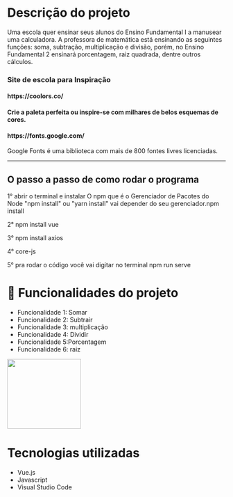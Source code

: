 <h1> Descrição do projeto</h1>

<p>Uma escola quer ensinar seus alunos do Ensino Fundamental I a manusear uma calculadora. A professora de matemática está ensinando as seguintes funções: soma, subtração, multiplicação e divisão, porém, no Ensino Fundamental 2 ensinará porcentagem, raiz quadrada, dentre outros cálculos.
<h3>Site de escola para Inspiração</h3>

<h4>https://coolors.co/<h4>
   <p> Crie a paleta perfeita ou inspire-se com milhares de belos esquemas de cores.</p>
   <h4>https://fonts.google.com/</h4>
   <p>Google Fonts é uma biblioteca com mais de 800 fontes livres licenciadas.</p>
   <hr>
<h2>O passo a passo de como rodar o programa</h2>

<p>1° abrir o terminal e instalar O npm que é o Gerenciador de Pacotes do Node "npm install" ou "yarn install" vai depender do seu gerenciador.npm install</p>
<p>2° npm install vue</p>
<p>3° npm install axios</p>
<p>4° core-js</p>
<p>5° pra rodar o código você vai digitar no terminal npm run serve


<h1>🔨 Funcionalidades do projeto</h1>

<ul>
   <li>Funcionalidade 1: Somar</li>
   <li>Funcionalidade 2: Subtrair</li>
    <li>Funcionalidade 3: multiplicação</li>
   <li>Funcionalidade 4: Dividir</li>
    <li>Funcionalidade 5:Porcentagem</li>
    <li>Funcionalidade 6: raiz</li>
   </ul>
 

  <img align="center"  height="160" width="170" src="https://lh3.googleusercontent.com/pw/AM-JKLVM-QQjrh_aQK5hmvexBoTpZor8h9hOBhac4mpTVauZ-EXi05h7qGK5V3w222mB4ku09xFp-M9oGk8ZMduDAXv8QT4y9uqbHmN--tmtQ0bEpBpljT0IbGL36lAldPV8Qj6UGwU-P6j6TvHRetMmJnk=w410-h447-no?authuser=0">

<h1>Tecnologias utilizadas</h1>
<ul>
   <li>Vue.js</li>
  <li>Javascript</li>
     <li>Visual Studio Code</li>
</ul>

